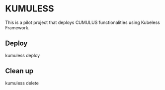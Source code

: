 # KUMULESS

This is a pilot project that deploys CUMULUS functionalities using Kubeless
Framework.

## Deploy

kumuless deploy

## Clean up

kumuless delete

